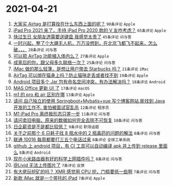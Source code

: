 # 2021-04-21

1. [大家买 Airtag 是打算拴在什么东西上面的呢？](https://www.v2ex.com/t/772070) `90条评论` `Apple`
1. [iPad Pro 2021 来了，手持 iPad Pro 2020 款的 V 友咋考虑？](https://www.v2ex.com/t/772090) `65条评论` `Apple`
1. [快过生日 女朋友透露要送键盘 我感觉太贵了](https://www.v2ex.com/t/772120) `45条评论` `问与答`
1. [一时兴起，整了个大疆无人机，万万没想到，在北京飞都飞不起来，怎么破，，，](https://www.v2ex.com/t/772089) `28条评论` `问与答`
1. [可以把 AirTag 功能植入体内么？](https://www.v2ex.com/t/772127) `27条评论` `Apple`
1. [成家后的你，跟父母多久联络一次？](https://www.v2ex.com/t/772080) `25条评论` `问与答`
1. [iMac 做的那么轻薄，是想让用户带去 Starbucks 吗？](https://www.v2ex.com/t/772065) `21条评论` `iMac`
1. [AirTag 可以绑在猫身上吗？防止猫咪走丢或者找不到](https://www.v2ex.com/t/772152) `19条评论` `Apple`
1. [Android 项目多个 Jar 包有命名空间冲突，有办法解决吗？](https://www.v2ex.com/t/772085) `18条评论` `Android`
1. [MAS Office 更新 UI 了](https://www.v2ex.com/t/772072) `17条评论` `macOS`
1. [m1 的 pro 和 air 区别在哪](https://www.v2ex.com/t/772153) `13条评论` `Apple`
1. [请问,自己独立的使用 Springboot+Mybatis+vue 写个博客网站,能找到 Java 开发的工作不. 害怕被面试官乱杀](https://www.v2ex.com/t/772084) `12条评论` `程序员`
1. [M1 iPad Pro 离终极形态只差一步](https://www.v2ex.com/t/772067) `11条评论` `问与答`
1. [请问卖旧电脑，原来的数据如何完全去除不可恢复](https://www.v2ex.com/t/772117) `10条评论` `问与答`
1. [日企薪资是不是都比较低？](https://www.v2ex.com/t/772076) `9条评论` `职场话题`
1. [关于之前那个 6 只耗子找 8 瓶水中的 2 瓶毒药的问题的解法](https://www.v2ex.com/t/772154) `8条评论` `问与答`
1. [联通 10016 每周都要打三五个电话过来](https://www.v2ex.com/t/772148) `8条评论` `全球工单系统`
1. [github 上 android 项目，有 CI 工具可以自动编译 apk 并上传到 release 里面么](https://www.v2ex.com/t/772104) `8条评论` `Android`
1. [现在小米路由器有好的科学上网插件吗？](https://www.v2ex.com/t/772095) `8条评论` `问与答`
1. [@Livid 无法上传图片了](https://www.v2ex.com/t/772163) `7条评论` `反馈`
1. [有大佬玩挖矿的吗？ XMR 感觉用 CPU 挖，门槛要低一些啊](https://www.v2ex.com/t/772129) `7条评论` `问与答`
1. [新款 iMac 就是一个带托的 iPad](https://www.v2ex.com/t/772114) `7条评论` `Apple`
